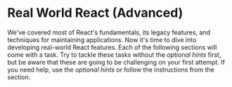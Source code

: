 # Real World React (Advanced)

We've covered most of React's fundamentals, its legacy features, and techniques for maintaining applications. Now it's time to dive into developing real-world React features. Each of the following sections will come with a task. Try to tackle these tasks without the *optional hints* first, but be aware that these are going to be challenging on your first attempt. If you need help, use the *optional hints* or follow the instructions from the section.

